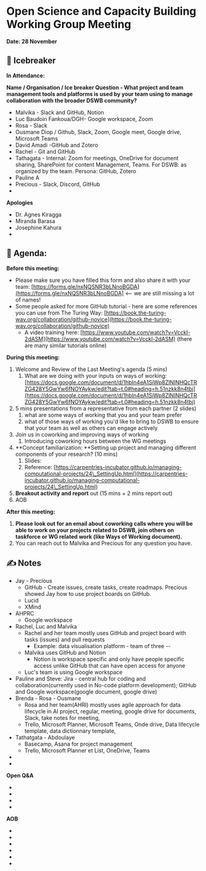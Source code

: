 # Open Science and Capacity Building Working Group Meeting
**Date: 28 November**

## 👋 Icebreaker

**In Attendance:**

**Name / Organisation / Ice breaker Question - What project and team management tools and platforms is used by your team using to manage collaboration with the broader DSWB community?**

   * Malvika - Slack and GitHub, Notion
   * Luc Baudoin Fankoua/DGH- Google workspace, Zoom
   * Rosa - Slack
   * Ousmane Diop / Github, Slack, Zoom, Google meet, Google drive, Microsoft Teams
   * David Amadi -GitHub and Zotero
   * Rachel - Git and GitHub
   * Tathagata - Internal: Zoom for meetings, OneDrive for document sharing, SharePoint for content Management, Teams.  For DSWB: as organized by the team. Persona: GitHub, Zotero 
   * Pauline A
   * Precious - Slack, Discord, GitHub
   * 


**Apologies**

   * Dr. Agnes Kiragga
   * Miranda Barasa
   * Josephine Kahura
   * 


## 📣 Agenda:

**Before this meeting:**

   * Please make sure you have filled this form and also share it with your team: [https://forms.gle/nxNQSNR3bLNnoBGDA](https://forms.gle/nxNQSNR3bLNnoBGDA) <-- we are still missing a lot of names!
   * Some people asked for more GitHub tutorial - here are some references you can use from The Turing Way: [https://book.the-turing-way.org/collaboration/github-novice](https://book.the-turing-way.org/collaboration/github-novice)
       * A video training here: [https://www.youtube.com/watch?v=Vcckl-2dASM](https://www.youtube.com/watch?v=Vcckl-2dASM) (there are many similar tutorials online)

**During this meeting:**

   1. Welcome and Review of the Last Meeting's agenda (5 mins)
       1. What are we doing with your inputs on ways of working: [https://docs.google.com/document/d/1hbIn4eA1SiWp8ZlNINHQcTRZG428Y5GwYw6fNOYAykw/edit?tab=t.0#heading=h.51nzkk8n4tbj](https://docs.google.com/document/d/1hbIn4eA1SiWp8ZlNINHQcTRZG428Y5GwYw6fNOYAykw/edit?tab=t.0#heading=h.51nzkk8n4tbj)
   1. 5 mins presentations from a representative from each partner (2 slides)
       1. what are some ways of working that you and your team prefer
       1. what of those ways of working you'd like to bring to DSWB to ensure that your team as well as others can engage actively
   1. Join us in coworking and improving ways of working
       1. Introducing coworking hours between the WG meetings
   1. **Concept familiarization: **Setting up project and managing different components of your research? (10 mins)
       1. Slides:   
       1. Reference: [https://carpentries-incubator.github.io/managing-computational-projects/24\_SettingUp.html](https://carpentries-incubator.github.io/managing-computational-projects/24\_SettingUp.html)
   1. **Breakout activity and report** out (15 mins + 2 mins report out)
   1. AOB

**After this meeting:**

   1. **Please look out for an email about coworking calls where you will be able to work on your projects related to DSWB, join others on taskforce or WG related work (like Ways of Working document).**
   1. You can reach out to Malvika and Precious for any question you have.

## ✍️ Notes

   * Jay - Precious
       * GitHub - Create issues, create tasks, create roadmaps. Precious showed Jay how to use project boards on GitHub. 
       * Lucid
       * XMind
   * AHPRC
       * Google workspace
   * Rachel, Luc and Malvika
       * Rachel and her team mostly uses GitHub and project board with tasks (issues) and pull requests
           * Example: data visualisation platform - team of three -- 
       * Malvika uses GitHub and Notion
           * Notion is workspace specific and only have people specific access unlike GitHub that can have open access for anyone
       * Luc's team is using Google workspace
   * Pauline and Steve: Jira - central hub for coding and collaboration(currently used in No-code platform development);  GitHub and Google workspace(google document, google drive)
   * Brenda - Rosa - Ousmane
       * Rosa and her team(AHRI) mostly uses agile approach for data lifecycle in AI project, regular, meeting, google drive for documents, Slack, take notes for meeting, 
       * Trello, Microsoft Planner, Microsoft Teams, Onde drive, Data lifecycle template, data dictionnary template, 
   * Tathatgata - Abdoulaye
       * Basecamp, Asana for project management
       * Trello, Microsoft Planner et List, OneDrive, Teams
   * 
   * 

**Open Q\&A**

   * 
   * 
   * 
   * 


**AOB**

   * 
   * 
   * 
   * 
   * 
   * 
